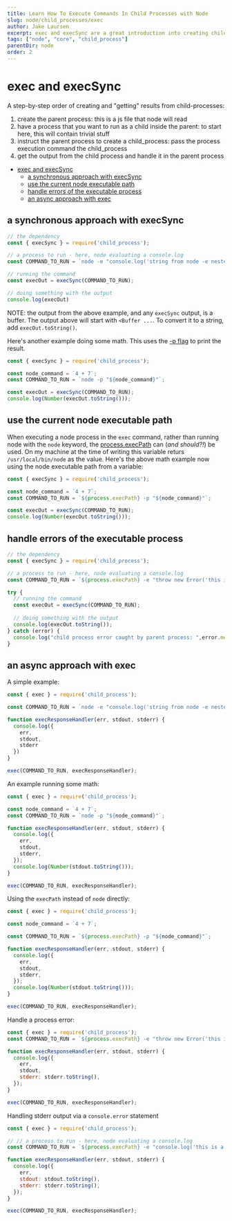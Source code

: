 ```yaml
---
title: Learn How To Execute Commands In Child Processes with Node
slug: node/child_processes/exec
author: Jake Laursen
excerpt: exec and execSync are a great introduction into creating child processes and retrieving output from them
tags: ["node", "core", "child_process"]
parentDir: node
order: 2
---
```


# exec and execSync
A step-by-step order of creating and "getting" results from child-processes:
1. create the parent process: this is a js file that node will read
2. have a process that you want to run as a child inside the parent: to start here, this will contain trivial stuff
3. instruct the parent process to create a child_process: pass the process execution command the child_process
4. get the output from the child process and handle it in the parent process

- [exec and execSync](#exec-and-execsync)
  - [a synchronous approach with execSync](#a-synchronous-approach-with-execsync)
  - [use the current node executable path](#use-the-current-node-executable-path)
  - [handle errors of the executable process](#handle-errors-of-the-executable-process)
  - [an async approach with exec](#an-async-approach-with-exec)


## a synchronous approach with execSync
```js
// the dependency
const { execSync } = require('child_process');

// a process to run - here, node evaluating a console.log
const COMMAND_TO_RUN = `node -e "console.log('string from node -e nested string')"`;

// running the command
const execOut = execSync(COMMAND_TO_RUN);

// doing something with the output
console.log(execOut)
```

NOTE: the output from the above example, and any `execSync` output, is a buffer. The output above will start with `<Buffer ...`. To convert it to a string, add `execOut.toString()`.  

Here's another example doing some math. This uses the [-p flag](/node/using-the-cli/evaluating-code) to print the result.  
```js
const { execSync } = require('child_process');

const node_command = `4 + 7`;
const COMMAND_TO_RUN = `node -p "${node_command}"`;

const execOut = execSync(COMMAND_TO_RUN);
console.log(Number(execOut.toString()));
```

## use the current node executable path
When executing a node process in the `exec` command, rather than running node with the `node` keyword, the [process.execPath](https://nodejs.org/dist/latest-v18.x/docs/api/process.html#processexecpath) can (_and should?!_) be used. On my machine at the time of writing this variable returs `/usr/local/bin/node` as the value. Here's the above math example now using the node executable path from a variable:
```js
const { execSync } = require('child_process');

const node_command = `4 + 7`;
const COMMAND_TO_RUN = `${process.execPath} -p "${node_command}"`;

const execOut = execSync(COMMAND_TO_RUN);
console.log(Number(execOut.toString()));
``` 

## handle errors of the executable process
```js
// the dependency
const { execSync } = require('child_process');

// a process to run - here, node evaluating a console.log
const COMMAND_TO_RUN = `${process.execPath} -e "throw new Error('this is an error')"`;

try {
  // running the command
  const execOut = execSync(COMMAND_TO_RUN);
  
  // doing something with the output
  console.log(execOut.toString());
} catch (error) {
  console.log("child process error caught by parent process: ",error.message)
}
```

## an async approach with exec
A simple example:
```js
const { exec } = require('child_process');

const COMMAND_TO_RUN = `node -e "console.log('string from node -e nested string')"`;

function execResponseHandler(err, stdout, stderr) {
  console.log({
    err,
    stdout,
    stderr
  })
}

exec(COMMAND_TO_RUN, execResponseHandler);
```


An example running some math:
```js
const { exec } = require('child_process');

const node_command = `4 + 7`;
const COMMAND_TO_RUN = `node -p "${node_command}"`;

function execResponseHandler(err, stdout, stderr) {
  console.log({
    err,
    stdout,
    stderr,
  });
  console.log(Number(stdout.toString())); 
}

exec(COMMAND_TO_RUN, execResponseHandler);
```

Using the `execPath` instead of `node` directly:
```js
const { exec } = require('child_process');

const node_command = `4 + 7`;

const COMMAND_TO_RUN = `${process.execPath} -p "${node_command}"`;

function execResponseHandler(err, stdout, stderr) {
  console.log({
    err,
    stdout,
    stderr,
  });
  console.log(Number(stdout.toString())); 
}

exec(COMMAND_TO_RUN, execResponseHandler);
```



Handle a process error:
```js
const { exec } = require('child_process');
const COMMAND_TO_RUN = `${process.execPath} -e "throw new Error('this is an error')"`;

function execResponseHandler(err, stdout, stderr) {
  console.log({
    err,
    stdout,
    stderr: stderr.toString(),
  });
}

exec(COMMAND_TO_RUN, execResponseHandler);
```

Handling stderr output via a `console.error` statement
```js
const { exec } = require('child_process');

// // a process to run - here, node evaluating a console.log
const COMMAND_TO_RUN = `${process.execPath} -e "console.log('this is a stout string'); console.error('this is a stderr string')"`;

function execResponseHandler(err, stdout, stderr) {
  console.log({
    err,
    stdout: stdout.toString(),
    stderr: stderr.toString(),
  });
}

exec(COMMAND_TO_RUN, execResponseHandler);
```